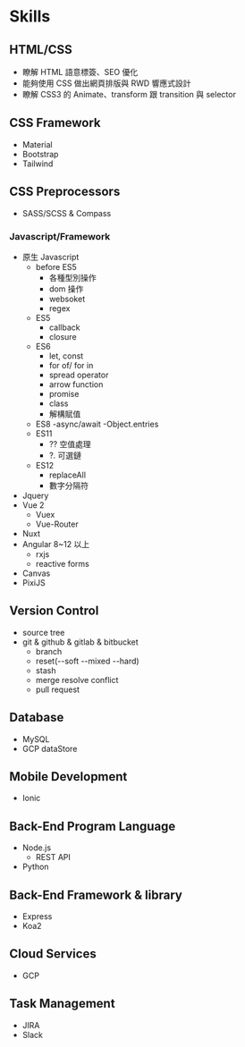# Skills

## HTML/CSS

- 瞭解 HTML 語意標簽、SEO 優化
- 能夠使用 CSS 做出網頁排版與 RWD 響應式設計
- 瞭解 CSS3 的 Animate、transform 跟 transition 與 selector

## CSS Framework

- Material
- Bootstrap
- Tailwind

## CSS Preprocessors

- SASS/SCSS & Compass

### Javascript/Framework

- 原生 Javascript
  - before ES5
    - 各種型別操作
    - dom 操作
    - websoket
    - regex
  - ES5
    - callback
    - closure
  - ES6
    - let, const
    - for of/ for in
    - spread operator
    - arrow function
    - promise
    - class
    - 解構賦值
  - ES8
    -async/await
    -Object.entries
  - ES11
    - ?? 空值處理
    - ?. 可選鏈
  - ES12
    - replaceAll
    - 數字分隔符
- Jquery
- Vue 2
  - Vuex
  - Vue-Router
- Nuxt
- Angular 8~12 以上
  - rxjs
  - reactive forms
- Canvas
- PixiJS

## Version Control

- source tree
- git & github & gitlab & bitbucket
  - branch
  - reset(--soft --mixed --hard)
  - stash
  - merge resolve conflict
  - pull request

## Database

- MySQL
- GCP dataStore

## Mobile Development

- Ionic

## Back-End Program Language

- Node.js
  - REST API
- Python

## Back-End Framework & library

- Express
- Koa2

## Cloud Services

- GCP

## Task Management

- JIRA
- Slack

